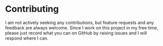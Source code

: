# Contributing

I am not actively seeking any contributions, but feature requests and any feedback are always welcome. Since I work on this project in my free time, please just record what you can on GitHub by raising issues and I will respond where I can.
